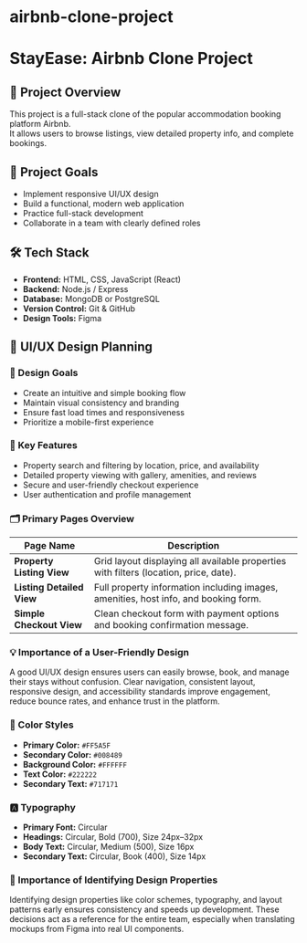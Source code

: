 # airbnb-clone-project
# StayEase: Airbnb Clone Project

## 📌 Project Overview
This project is a full-stack clone of the popular accommodation booking platform Airbnb.  
It allows users to browse listings, view detailed property info, and complete bookings.

## 🎯 Project Goals
- Implement responsive UI/UX design
- Build a functional, modern web application
- Practice full-stack development
- Collaborate in a team with clearly defined roles

## 🛠️ Tech Stack
- **Frontend:** HTML, CSS, JavaScript (React)
- **Backend:** Node.js / Express
- **Database:** MongoDB or PostgreSQL
- **Version Control:** Git & GitHub
- **Design Tools:** Figma


## 🎨 UI/UX Design Planning

### 🎯 Design Goals
- Create an intuitive and simple booking flow
- Maintain visual consistency and branding
- Ensure fast load times and responsiveness
- Prioritize a mobile-first experience

### 🌟 Key Features
- Property search and filtering by location, price, and availability
- Detailed property viewing with gallery, amenities, and reviews
- Secure and user-friendly checkout experience
- User authentication and profile management

### 🗂️ Primary Pages Overview

| Page Name              | Description                                                                 |
|------------------------|-----------------------------------------------------------------------------|
| **Property Listing View** | Grid layout displaying all available properties with filters (location, price, date). |
| **Listing Detailed View** | Full property information including images, amenities, host info, and booking form. |
| **Simple Checkout View**  | Clean checkout form with payment options and booking confirmation message. |

### 💡 Importance of a User-Friendly Design
A good UI/UX design ensures users can easily browse, book, and manage their stays without confusion. Clear navigation, consistent layout, responsive design, and accessibility standards improve engagement, reduce bounce rates, and enhance trust in the platform.

### 🎨 Color Styles

- **Primary Color:** `#FF5A5F`
- **Secondary Color:** `#008489`
- **Background Color:** `#FFFFFF`
- **Text Color:** `#222222`
- **Secondary Text:** `#717171`

### 🅰️ Typography

- **Primary Font:** Circular
- **Headings:** Circular, Bold (700), Size 24px–32px
- **Body Text:** Circular, Medium (500), Size 16px
- **Secondary Text:** Circular, Book (400), Size 14px

### 🧩 Importance of Identifying Design Properties
Identifying design properties like color schemes, typography, and layout patterns early ensures consistency and speeds up development. These decisions act as a reference for the entire team, especially when translating mockups from Figma into real UI components.
